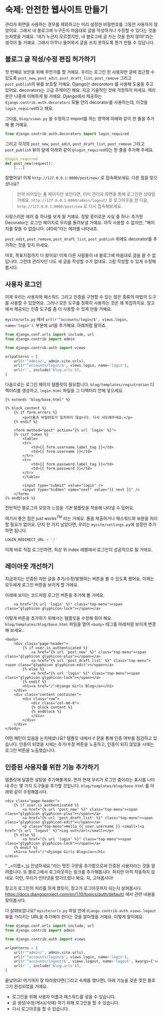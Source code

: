 # 숙제: 안전한 웹사이트 만들기

관리자 화면을 사용하는 경우를 제외하고는 미리 설정한 비밀번호를 그동안 사용하지 않았어요. 그래서 내 블로그에 누구든지 마음대로 글을 작성하거나 수정할 수 있다는 것을 눈치챘을 거예요. '네가 누군지 모르겠지만, 내 블로그에 글 쓰는 것을 원치 않아!'라는 생각이 들 거예요. 그래서 아무나 들어와서 글을 쓰지 못하도록 뭔가 만들 수 있답니다.

## 블로그 글 작성/수정 편집 허가하기

첫 번째로 보안을 위해 무언가를 할 거예요. 우리는 로그인 한 사용자만 글에 접근할 수 있도록 `post_new`, `post_edit`, `post_draft_list`, `post_remove` 그리고 `post_publish`의 뷰를 보호할 거예요. Django는 _decorators_ 를 사용해 도움을 주고 있어요. decorators는 고급 주제이긴 해요. 지금 기술적인 것에 걱정하지 마세요. 여러분은 나중에 이해하게 될 거예요. Django에서 제공하는 `django.contrib.auth.decorators` 모듈 안의 decorator를 사용하는데, 이것을 `login_required`라고 해요. 

그다음, `blog/views.py` 을 수정하고 import를 하는 영역에 아래와 같이 한 줄을 추가해 볼 거예요. 

```python 
from django.contrib.auth.decorators import login_required 
``` 

그리고 각각의 `post_new`, `post_edit`, `post_draft_list`, `post_remove` 그리고 `post_publish` 뷰의 앞에 아래와 같이 `@login_required`라는 한 줄을 추가해 주세요.

```python
@login_required
def post_new(request):
    [...]
```
잘했어요! 이제 `http://127.0.0.1:8000/post/new/` 로 접속해보세요. 다른 점을 찾으셨나요? 

> 만약 비어있는 폼 페이지만 보인다면, 이미 관리자 화면을 통해 로그인한 상태일 거예요. `http://127.0.0.1:8000/admin/logout/` 로 로그아웃을 한 다음, `http://127.0.0.1:8000/post/new` 로 다시 접속해보세요. 

사랑스러운 에러 중 하나를 보게 될 거예요. 정말 흥미로운 사실 중 하나: 추가한 Decorator는 로그인 페이지로 우리를 돌려보낼 거예요. 아직 사용할 수 없지만, "페이지를 찾을 수 없습니다. (404)"라는 에러를 나타내죠. 

`post_edit`, `post_remove`, `post_draft_list`, `post_publish` 위에도 decorator를 추가하는 것을 잊지 마세요. 

야호, 목표지점까지 다 왔어요! 이제 다른 사람들이 내 블로그에 마음대로 글을 쓸 수 없답니다. 그런데 관리자인 나도 새 글을 작성할 수가 없네요. 그럼 작성할 수 있게 수정해 봅시다.


## 사용자 로그인

이제 우리는 사용자와 패스워드 그리고 인증을 구현할 수 있는 많은 종류의 마법의 도구를 사용할 수 있었어요. 그러나 모든 도구를 정확히 사용하는 것은 꽤 복잡하지요. 장고에서 제공되는 인증 도구를 좀 더 사용할 수 있게 만들 거예요. 

`mysite/urls.py` 에서 `url(r'^accounts/login/$', views.login, name='login')`. 부분에 url을 추가해요. 아래처럼 말이죠.

```python
from django.conf.urls import include, url
from django.contrib import admin

from django.contrib.auth import views

urlpatterns = [
    url(r'^admin/', admin.site.urls),
    url(r'^accounts/login/$', views.login, name='login'),
    url(r'', include('blog.urls')),
]
```

다음으로는 로그인 페이지 템플릿이 필요합니다. `blog/templates/registration` 디렉터리를 생성하고, `login.html` 파일을 그 디렉터리 안에 넣으세요.

```django
{% extends "blog/base.html" %}

{% block content %}
    {% if form.errors %}
        <p>이름과 비밀번호가 일치하지 않습니다. 다시 시도해주세요.</p>
    {% endif %}

    <form method="post" action="{% url 'login' %}">
    {% csrf_token %}
        <table>
        <tr>
            <td>{{ form.username.label_tag }}</td>
            <td>{{ form.username }}</td>
        </tr>
        <tr>
            <td>{{ form.password.label_tag }}</td>
            <td>{{ form.password }}</td>
        </tr>
        </table>

        <input type="submit" value="login" />
        <input type="hidden" name="next" value="{{ next }}" />
    </form>
{% endblock %}
```

전반적인 블로그의 모양과 느낌을 _기본_ 템플릿을 적용해 나타낼 수 있어요.

여기서 좋은 점은 _just works<sup>TM</sup>_ 라는 거예요. 폼을 제출하거나 패스워드와 보완을 처리할 필요가 없어요. 단지 한 가지 남았다면, 우리는 `mysite/settings.py`에 설정만 추가하면 됩니다.

```python
LOGIN_REDIRECT_URL = '/'
```

이제 바로 직접 로그인하면, 최상 위 index 레벨에서 로그인이 성공적으로 될 거에요.

## 레이아웃 개선하기

지금까지는 인증된 자만 글을 추가/수정/발행하는 버튼을 볼 수 있도록 했어요. 이제는 모두에게 로그인 버튼을 보이게 할 거에요.

아래에 보이는 코드처럼 로그인 버튼을 추가해 볼 거에요.

```django
    <a href="{% url 'login' %}" class="top-menu"><span class="glyphicon glyphicon-lock"></span></a>
```

이렇게 버튼을 추가하기 위해서는 템플릿을 수정해 줘야 해요. `blog/templates/blog/base.html` 파일을 열어 `<body>` 태그를 아래처럼 보이게 변경해 보세요.:

```django
<body>
    <div class="page-header">
        {% if user.is_authenticated %}
            <a href="{% url 'post_new' %}" class="top-menu"><span class="glyphicon glyphicon-plus"></span></a>
            <a href="{% url 'post_draft_list' %}" class="top-menu"><span class="glyphicon glyphicon-edit"></span></a>
        {% else %}
            <a href="{% url 'login' %}" class="top-menu"><span class="glyphicon glyphicon-lock"></span></a>
        {% endif %}
        <h1><a href="/">Django Girls Blog</a></h1>
    </div>
    <div class="content container">
        <div class="row">
            <div class="col-md-8">
            {% block content %}
            {% endblock %}
            </div>
        </div>
    </div>
</body>
```

어떤 패턴이 있음을 눈치채셨나요? 템플릿 내에서 if 문을 통해 인증 여부를 점검하고 있습니다. 인증이 되었을 시에는 추가/수정 버튼을 노출하고, 인증이 되지 않았을 시에는 로그인 버튼을 노출했습니다.

## 인증된 사용자를 위한 기능 추가하기

템플릿에 달콤한 설탕을 추가해볼게요. 먼저 현재 우리가 로그인 중이라는 표시를 나타내 주는 몇 가지 도구들을 추가할 것입니다. `blog/templates/blog/base.html` 를 아래와 같이 수정해봅시다.

```django
<div class="page-header">
    {% if user.is_authenticated %}
        <a href="{% url 'post_new' %}" class="top-menu"><span class="glyphicon glyphicon-plus"></span></a>
        <a href="{% url 'post_draft_list' %}" class="top-menu"><span class="glyphicon glyphicon-edit"></span></a>
        <p class="top-menu">Hello {{ user.username }} <small>(<a href="{% url 'logout' %}">Log out</a>)</small></p>
    {% else %}
        <a href="{% url 'login' %}" class="top-menu"><span class="glyphicon glyphicon-lock"></span></a>
    {% endif %}
    <h1><a href="/">Django Girls Blog</a></h1>
</div>
```

" _&lt;이름&gt;_님 안녕하세요."라는 멋진 구문을 추가함으로써 인증된 사용자라는 것을 알려줍니다. 또 블로그에서 로그아웃하는 링크를 추가해봅시다. 하지만 아직 작동하지 않네요. 이런, 우리가 인터넷을 망가뜨렸나 봐요. 자, 고쳐봅시다!

장고가 로그인의 처리를 하게 했듯이, 장고가 로그아웃까지 되는지 살펴봅시다. https://docs.djangoproject.com/en/1.10/topics/auth/default/ 에서 관련 내용을 찾아봅시다.

다 살펴보았나요? `mysite/urls.py` 파일 안에 `django.contrib.auth.views.logout`
뷰를 가리키는 URL을 추가해야 한다는 것을 알아챘을 거예요. 이렇게 말이에요.

```python
from django.conf.urls import include, url
from django.contrib import admin

from django.contrib.auth import views

urlpatterns = [
    url(r'^admin/', admin.site.urls),
    url(r'^accounts/login/$', views.login, name='login'),
    url(r'^accounts/logout/$', views.logout, name='logout', kwargs={'next_page': '/'}),
    url(r'', include('blog.urls')),
]
```

끝났어요! 여기까지 잘 따라왔다면(그리고 숙제를 했다면), 아래 기능을 갖춘 멋진 블로그가 완성되었을 거예요.

- 로그인을 위해 사용자 이름과 패스워드를 넣을 수 있습니다. 
- 글 생성/수정/게시(/삭제) 하기 위해 로그인을 할 수 있습니다. 
- 다시 로그아웃을 할 수 있습니다.
